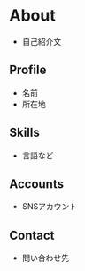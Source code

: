 # About
- 自己紹介文

## Profile
- 名前
- 所在地

## Skills
- 言語など

## Accounts
- SNSアカウント

## Contact
- 問い合わせ先
